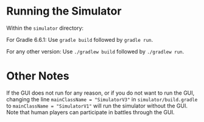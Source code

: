 # Running the Simulator #

Within the `simulator` directory:

For Gradle 6.6.1: Use `gradle build` followed by `gradle run`.

For any other version: Use `./gradlew build` followed by `./gradlew run`.

# Other Notes #

If the GUI does not run for any reason, or if you do not want to run the GUI, changing the line `mainClassName = "SimulatorV3"` in `simulator/build.gradle` to `mainClassName = "SimulatorV1"` will run the simulator without the GUI. Note that human players can participate in battles through the GUI.
